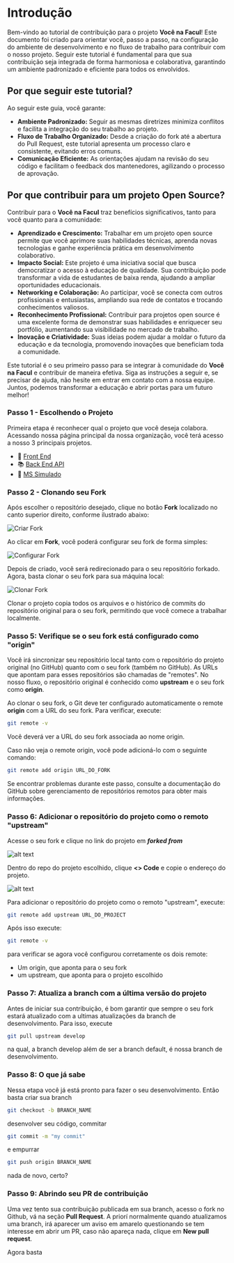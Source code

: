 # Introdução

Bem-vindo ao tutorial de contribuição para o projeto **Você na Facul**! Este documento foi criado para orientar você, passo a passo, na configuração do ambiente de desenvolvimento e no fluxo de trabalho para contribuir com o nosso projeto. Seguir este tutorial é fundamental para que sua contribuição seja integrada de forma harmoniosa e colaborativa, garantindo um ambiente padronizado e eficiente para todos os envolvidos.

## Por que seguir este tutorial?

Ao seguir este guia, você garante:
- **Ambiente Padronizado:** Seguir as mesmas diretrizes minimiza conflitos e facilita a integração do seu trabalho ao projeto.
- **Fluxo de Trabalho Organizado:** Desde a criação do fork até a abertura do Pull Request, este tutorial apresenta um processo claro e consistente, evitando erros comuns.
- **Comunicação Eficiente:** As orientações ajudam na revisão do seu código e facilitam o feedback dos mantenedores, agilizando o processo de aprovação.

## Por que contribuir para um projeto Open Source?

Contribuir para o **Você na Facul** traz benefícios significativos, tanto para você quanto para a comunidade:

- **Aprendizado e Crescimento:** Trabalhar em um projeto open source permite que você aprimore suas habilidades técnicas, aprenda novas tecnologias e ganhe experiência prática em desenvolvimento colaborativo.
- **Impacto Social:** Este projeto é uma iniciativa social que busca democratizar o acesso à educação de qualidade. Sua contribuição pode transformar a vida de estudantes de baixa renda, ajudando a ampliar oportunidades educacionais.
- **Networking e Colaboração:** Ao participar, você se conecta com outros profissionais e entusiastas, ampliando sua rede de contatos e trocando conhecimentos valiosos.
- **Reconhecimento Profissional:** Contribuir para projetos open source é uma excelente forma de demonstrar suas habilidades e enriquecer seu portfólio, aumentando sua visibilidade no mercado de trabalho.
- **Inovação e Criatividade:** Suas ideias podem ajudar a moldar o futuro da educação e da tecnologia, promovendo inovações que beneficiam toda a comunidade.

Este tutorial é o seu primeiro passo para se integrar à comunidade do **Você na Facul** e contribuir de maneira efetiva. Siga as instruções a seguir e, se precisar de ajuda, não hesite em entrar em contato com a nossa equipe. Juntos, podemos transformar a educação e abrir portas para um futuro melhor!


### Passo 1 - Escolhendo o Projeto

Primeira etapa é reconhecer qual o projeto que você deseja colabora. Acessando nossa página principal da  nossa organização, você terá acesso a nosso 3 principais projetos.

- 🚀 [Front End](https://github.com/vcnafacul/client-vcnafacul)  
- 📚 [Back End API](https://github.com/vcnafacul/api-vcnafacul)  
- 🧪 [MS Simulado](https://github.com/vcnafacul/ms-simulado)


### Passo 2 - Clonando seu Fork

Após escolher o repositório desejado, clique no botão **Fork** localizado no canto superior direito, conforme ilustrado abaixo:

![Criar Fork](image.png)

Ao clicar em **Fork**, você poderá configurar seu fork de forma simples:

![Configurar Fork](image-1.png)

Depois de criado, você será redirecionado para o seu repositório forkado. Agora, basta clonar o seu fork para sua máquina local:

![Clonar Fork](image-2.png)

Clonar o projeto copia todos os arquivos e o histórico de commits do repositório original para o seu fork, permitindo que você comece a trabalhar localmente.

### Passo 5: Verifique se o seu fork está configurado como "origin"

Você irá sincronizar seu repositório local tanto com o repositório do projeto original (no GitHub) quanto com o seu fork (também no GitHub). As URLs que apontam para esses repositórios são chamadas de "remotes". No nosso fluxo, o repositório original é conhecido como **upstream** e o seu fork como **origin**.

Ao clonar o seu fork, o Git deve ter configurado automaticamente o remote **origin** com a URL do seu fork. Para verificar, execute:

```bash
git remote -v
```

Você deverá ver a URL do seu fork associada ao nome origin.

Caso não veja o remote origin, você pode adicioná-lo com o seguinte comando:


```bash
git remote add origin URL_DO_FORK
```

Se encontrar problemas durante este passo, consulte a documentação do GitHub sobre gerenciamento de repositórios remotos para obter mais informações.

### Passo 6: Adicionar o repositório do projeto como o remoto "upstream"

Acesse o seu fork e clique no link do projeto em **_forked from_**

![alt text](image-3.png)

Dentro do repo do projeto escolhido, clique **<> Code** e  copie o endereço do projeto.

![alt text](image-4.png)

Para adicionar o repositório do projeto como o remoto "upstream", execute:

```bash
git remote add upstream URL_DO_PROJECT
```
Após isso execute:

```bash
git remote -v
```

para verificar se agora você configurou corretamente os dois remote: 

- Um origin, que aponta para o seu fork
- um upstream, que aponta para o projeto escolhido

### Passo 7: Atualiza a branch com a última versão do projeto

Antes de iniciar sua contribuição, é bom garantir que sempre o seu fork estará atualizado com a ultimas atualizações da branch de desenvolvimento. Para isso, execute

```bash
git pull upstream develop
```
na qual, a branch develop além de ser a branch default, é nossa branch de desenvolvimento.

### Passo 8: O que já sabe

Nessa etapa você já está pronto para fazer o seu desenvolvimento. Então basta criar sua branch

```bash
git checkout -b BRANCH_NAME
```

desenvolver seu código, commitar 

```bash
git commit -m "my commit"
```

e empurrar

```bash
git push origin BRANCH_NAME
```

nada de novo, certo?

### Passo 9: Abrindo seu PR de contribuição

Uma vez tento sua contribuição publicada em sua branch, acesso o fork no Github, vá na seção **Pull Request**. A priorí normalmente quando atualizamos uma branch, irá aparecer um aviso em amarelo questionando se tem interesse em abrir um PR, caso não apareça nada, clique em **New pull request**.

Agora basta 